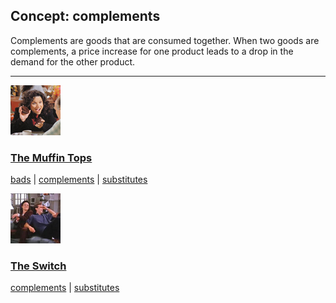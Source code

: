 ## Concept: complements

Complements are goods that are consumed together. When two goods are complements, a price increase for one product leads to a drop in the demand for the other product.

<hr>
<div class="clip-listing">
<img src="media/icons/muffin_tops_clip1__.jpg" alt="The Muffin Tops icon">

### [The Muffin Tops](../clip/86/)

[bads](/concept/bads/) | [complements](/concept/complements/) | [substitutes](/concept/substitutes/)
</div>

<div class="clip-listing">
<img src="media/icons/switch.jpg" alt="The Switch icon">

### [The Switch](../clip/60/)

[complements](/concept/complements/) | [substitutes](/concept/substitutes/)
</div>

